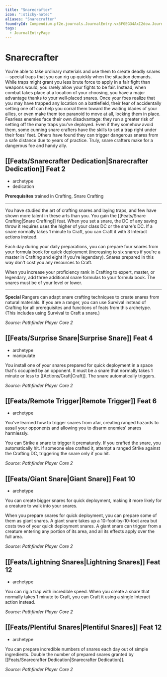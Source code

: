 ```yaml
---
title: "Snarecrafter"
icon: ":sticky-note:"
aliases: "Snarecrafter"
foundryId: Compendium.pf2e.journals.JournalEntry.vx5FGEG34AxI2dow.JournalEntryPage.G9Fzy5ZK4KtAmcFb
tags:
  - JournalEntryPage
---
```


# Snarecrafter
You're able to take ordinary materials and use them to create deadly snares—special traps that you can rig up quickly when the situation demands. While traps might grant you less brute force to apply in a fair fight than weapons would, you rarely allow your fights to be fair. Instead, when combat takes place at a location of your choosing, you have a major advantage thanks to your well‑placed snares. Once your foes realize that you may have trapped any location on a battlefield, their fear of accidentally setting one off can help you corral them toward the waiting blades of your allies, or even make them too paranoid to move at all, locking them in place. Fearless enemies face their own disadvantage: they run a greater risk of setting off the many traps you've deployed. Even if they somehow avoid them, some cunning snare crafters have the skills to set a trap right under their foes' feet. Others have found they can trigger dangerous snares from a safe distance due to years of practice. Truly, snare crafters make for a dangerous foe and handy ally.

## [[Feats/Snarecrafter Dedication|Snarecrafter Dedication]] Feat 2

*   archetype
*   dedication

**Prerequisites** trained in Crafting, Snare Crafting

* * *

You have studied the art of crafting snares and laying traps, and few have shown more talent in these arts than you. You gain the [[Feats/Snare Crafting|Snare Crafting]] feat. When you set a snare, the DC of any saving throw it requires uses the higher of your class DC or the snare's DC. If a snare normally takes 1 minute to Craft, you can Craft it with 3 Interact actions instead.

Each day during your daily preparations, you can prepare four snares from your formula book for quick deployment (increasing to six snares if you're a master in Crafting and eight if you're legendary). Snares prepared in this way don't cost you any resources to Craft.

When you increase your proficiency rank in Crafting to expert, master, or legendary, add three additional snare formulas to your formula book. The snares must be of your level or lower.

* * *

**Special** Rangers can adapt snare crafting techniques to create snares from natural materials. If you are a ranger, you can use Survival instead of Crafting for all prerequisites and functions of feats from this archetype. (This includes using Survival to Craft a snare.)

_Source: Pathfinder Player Core 2_

## [[Feats/Surprise Snare|Surprise Snare]] Feat 4

*   archetype
*   manipulate

You install one of your snares prepared for quick deployment in a space that's occupied by an opponent. It must be a snare that normally takes 1 minute or less to [[Actions/Craft|Craft]]. The snare automatically triggers.

_Source: Pathfinder Player Core 2_

## [[Feats/Remote Trigger|Remote Trigger]] Feat 6

*   archetype

You've learned how to trigger snares from afar, creating ranged hazards to assail your opponents and allowing you to disarm enemies' snares harmlessly.

You can Strike a snare to trigger it prematurely. If you crafted the snare, you automatically hit. If someone else crafted it, attempt a ranged Strike against the Crafting DC, triggering the snare only if you hit.

_Source: Pathfinder Player Core 2_

## [[Feats/Giant Snare|Giant Snare]] Feat 10

*   archetype

You can create bigger snares for quick deployment, making it more likely for a creature to walk into your snares.

When you prepare snares for quick deployment, you can prepare some of them as giant snares. A giant snare takes up a 10-foot-by-10-foot area but costs two of your quick deployment snares. A giant snare can trigger from a creature entering any portion of its area, and all its effects apply over the full area.

_Source: Pathfinder Player Core 2_

## [[Feats/Lightning Snares|Lightning Snares]] Feat 12

*   archetype

You can rig a trap with incredible speed. When you create a snare that normally takes 1 minute to Craft, you can Craft it using a single Interact action instead.

_Source: Pathfinder Player Core 2_

## [[Feats/Plentiful Snares|Plentiful Snares]] Feat 12

*   archetype

You can prepare incredible numbers of snares each day out of simple ingredients. Double the number of prepared snares granted by [[Feats/Snarecrafter Dedication|Snarecrafter Dedication]].

_Source: Pathfinder Player Core 2_